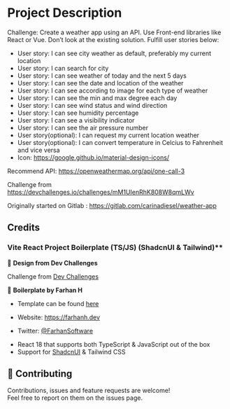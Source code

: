 # Project Description

Challenge: Create a weather app using an API. Use Front-end libraries like React or Vue. Don’t look at the existing solution. Fulfill user stories below:

- User story: I can see city weather as default, preferably my current location
- User story: I can search for city
- User story: I can see weather of today and the next 5 days
- User story: I can see the date and location of the weather
- User story: I can see according to image for each type of weather
- User story: I can see the min and max degree each day
- User story: I can see wind status and wind direction
- User story: I can see humidity percentage
- User story: I can see a visibility indicator
- User story: I can see the air pressure number
- User story(optional): I can request my current location weather
- User story(optional): I can convert temperature in Celcius to Fahrenheit and vice versa
- Icon: https://google.github.io/material-design-icons/

Recommend API:  https://openweathermap.org/api/one-call-3 

Challenge from https://devchallenges.io/challenges/mM1UIenRhK808W8qmLWv

Originally started on Gitlab : https://gitlab.com/carinadiesel/weather-app

## Credits

### Vite React Project Boilerplate (TS/JS) (ShadcnUI & Tailwind)**

👤 **Design from Dev Challenges**

Challenge from [Dev Challenges](https://devchallenges.io/challenges/mM1UIenRhK808W8qmLWv)

👤 **Boilerplate by Farhan H**

* Template can be found [here](https://github.com/Overdrive141/vite-shadcnui-boilerplate)

* Website: https://farhanh.dev
* Twitter: [@FarhanSoftware](https://twitter.com/FarhanSoftware)

- React 18 that supports both TypeScript & JavaScript out of the box
- Support for [ShadcnUI](https://ui.shadcn.com) & Tailwind CSS

## 🤝 Contributing

Contributions, issues and feature requests are welcome!<br />Feel free to report on them on the issues page.
